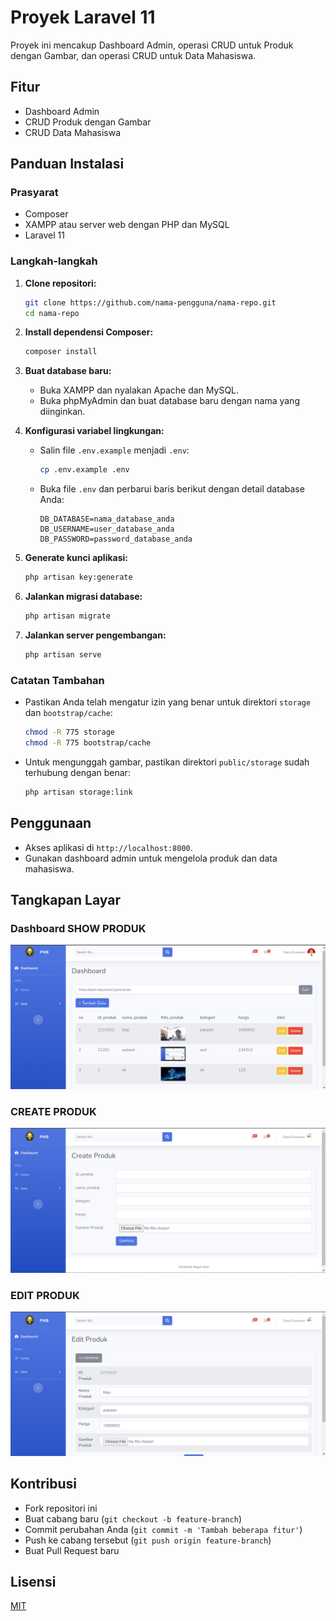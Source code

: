 # Proyek Laravel 11

Proyek ini mencakup Dashboard Admin, operasi CRUD untuk Produk dengan Gambar, dan operasi CRUD untuk Data Mahasiswa.

## Fitur
- Dashboard Admin
- CRUD Produk dengan Gambar
- CRUD Data Mahasiswa

## Panduan Instalasi

### Prasyarat
- Composer
- XAMPP atau server web dengan PHP dan MySQL
- Laravel 11

### Langkah-langkah

1. **Clone repositori:**
    ```bash
    git clone https://github.com/nama-pengguna/nama-repo.git
    cd nama-repo
    ```

2. **Install dependensi Composer:**
    ```bash
    composer install
    ```

3. **Buat database baru:**
    - Buka XAMPP dan nyalakan Apache dan MySQL.
    - Buka phpMyAdmin dan buat database baru dengan nama yang diinginkan.

4. **Konfigurasi variabel lingkungan:**
    - Salin file `.env.example` menjadi `.env`:
        ```bash
        cp .env.example .env
        ```
    - Buka file `.env` dan perbarui baris berikut dengan detail database Anda:
        ```env
        DB_DATABASE=nama_database_anda
        DB_USERNAME=user_database_anda
        DB_PASSWORD=password_database_anda
        ```

5. **Generate kunci aplikasi:**
    ```bash
    php artisan key:generate
    ```

6. **Jalankan migrasi database:**
    ```bash
    php artisan migrate
    ```

7. **Jalankan server pengembangan:**
    ```bash
    php artisan serve
    ```

### Catatan Tambahan
- Pastikan Anda telah mengatur izin yang benar untuk direktori `storage` dan `bootstrap/cache`:
    ```bash
    chmod -R 775 storage
    chmod -R 775 bootstrap/cache
    ```

- Untuk mengunggah gambar, pastikan direktori `public/storage` sudah terhubung dengan benar:
    ```bash
    php artisan storage:link
    ```

## Penggunaan
- Akses aplikasi di `http://localhost:8000`.
- Gunakan dashboard admin untuk mengelola produk dan data mahasiswa.

## Tangkapan Layar

### Dashboard SHOW PRODUK
![Dashboard](public/images/show-produk.png)

### CREATE PRODUK
![Create Produk](public/images/Create-produk.png)

### EDIT PRODUK
![Edit Produk](public/images/Edit-produk.png)

## Kontribusi
- Fork repositori ini
- Buat cabang baru (`git checkout -b feature-branch`)
- Commit perubahan Anda (`git commit -m 'Tambah beberapa fitur'`)
- Push ke cabang tersebut (`git push origin feature-branch`)
- Buat Pull Request baru

## Lisensi
[MIT](https://choosealicense.com/licenses/mit/)

